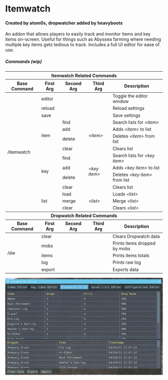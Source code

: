 # Itemwatch
#### Created by atom0s, dropwatcher added by heavyboots

An addon that allows players to easily track and monitor items and key items on-screen. Useful for things such as Abyssea farming where needing multiple key items gets tedious to track. Includes a full UI editor for ease of use.

##### Commands (wip)
<table>
  <thead>
  <tr>
      <th colspan="5">Itemwatch Related Commands</th>
    </tr>
    <tr>
      <th>Base Command</th>
      <th>First Arg</th>
      <th>Second Arg</th>
      <th>Third Arg</th>
      <th>Description</th>
    </tr>
  </thead>
  <tbody>
    <tr>
      <td rowspan="14">/itemwatch</td>
      <td>editor</td>
      <td></td>
      <td></td>
      <td>Toggle the editor window</td>
    </tr>
    <tr>
      <td>reload</td>
      <td></td>
      <td></td>
      <td>Reload settings</td>
    </tr>
     <tr>
      <td>save</td>
      <td></td>
      <td></td>
      <td>Save settings</td>
    </tr>    
     <tr>
      <td rowspan="4">item</td>
      <td>find</td>
      <td rowspan="4"><i>&lt;item&gt;</i></td>
      <td>Search lists for <i>&lt;item&gt;</i></td>
    </tr>
     <tr>
      <td>add</td>
      <td>Adds <i>&lt;item&gt;</i> to list</td>
    </tr>
     <tr>
      <td>delete</td>
      <td>Deletes <i>&lt;item&gt;</i> from list</td>
    </tr>
     <tr>
      <td>clear</td>
      <td>Clears list</td>
    </tr>
      <tr>
      <td rowspan="4">key</td>
      <td>find</td>
      <td rowspan="4"><i>&lt;key item&gt;</i></td>
      <td>Search lists for <i>&lt;key item&gt;</i></td>
    </tr>
     <tr>
      <td>add</td>
      <td>Adds <i>&lt;key item&gt;</i> to list</td>
    </tr>
     <tr>
      <td>delete</td>
      <td>Deletes <i>&lt;key item&gt;</i> from list</td>
    </tr>
     <tr>
      <td>clear</td>
      <td>Clears list</td>
    </tr>
     <tr>
      <td rowspan="3">list</td>
      <td>load</td>
      <td rowspan="3"><i>&lt;list&gt;</i></td>
      <td>Loads <i>&lt;list&gt;</i></td>
    </tr>
     <tr>
      <td>merge</td>
      <td>Merge <i>&lt;list&gt;</i></td>
    </tr>
    <tr>
      <td>clear</td>
      <td>Clears <i>&lt;list&gt;</i></td>
    </tr>
       <thead>
  <tr>
      <th colspan="5">Dropwatch Related Commands</th>
    </tr>
    <tr>
      <th>Base Command</th>
      <th>First Arg</th>
      <th>Second Arg</th>
      <th>Third Arg</th>
      <th>Description</th>
    </tr>
  </thead>
      <tr>
      <td rowspan="5">/dw</td>
      <td>clear</td>
      <td></td>
      <td></td>
      <td>Clears Dropwatch data</td>
    </tr>
    <tr>
      <td>mobs</td>
      <td></td>
      <td></td>
      <td>Prints items dropped by mobs</td>
    </tr>
    <tr>
      <td>items</td>
      <td></td>
      <td></td>
      <td>Prints items totals</td>
    </tr>
     <tr>
      <td>log</td>
      <td></td>
      <td></td>
      <td>Prints raw log</td>
    </tr>
    <tr>
      <td>export</td>
      <td></td>
      <td></td>
      <td>Exports data</td>
    </tr>
  </tbody>
</table>

<span>
<img src="/assets/images/dw_ui.png">
</span>



  
